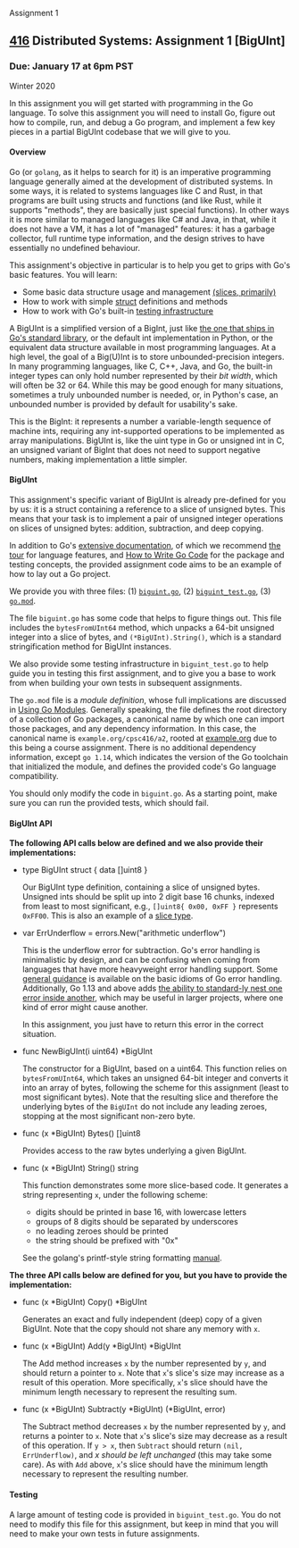   Assignment 1

[416](https://www.cs.ubc.ca/~bestchai/teaching/cs416_2020w2/index.html) Distributed Systems: Assignment 1 \[BigUInt\]
---------------------------------------------------------------------------------------------------------------------

### Due: January 17 at 6pm PST

Winter 2020

In this assignment you will get started with programming in the Go language. To solve this assignment you will need to install Go, figure out how to compile, run, and debug a Go program, and implement a few key pieces in a partial BigUInt codebase that we will give to you.

#### Overview

Go (or `golang`, as it helps to search for it) is an imperative programming language generally aimed at the development of distributed systems. In some ways, it is related to systems languages like C and Rust, in that programs are built using structs and functions (and like Rust, while it supports "methods", they are basically just special functions). In other ways it is more similar to managed languages like C# and Java, in that, while it does not have a VM, it has a lot of "managed" features: it has a garbage collector, full runtime type information, and the design strives to have essentially no undefined behaviour.

This assignment's objective in particular is to help you get to grips with Go's basic features. You will learn:

*   Some basic data structure usage and management [(slices, primarily)](https://blog.golang.org/slices-intro)
*   How to work with simple [struct](https://gobyexample.com/structs) definitions and methods
*   How to work with Go's built-in [testing infrastructure](https://golang.org/pkg/testing/)

A BigUInt is a simplified version of a BigInt, just like [the one that ships in Go's standard library](https://golang.org/pkg/math/big/), or the default int implementation in Python, or the equivalent data structure available in most programming languages. At a high level, the goal of a Big(U)Int is to store unbounded-precision integers. In many programming languages, like C, C++, Java, and Go, the built-in integer types can only hold number represented by their _bit width_, which will often be 32 or 64. While this may be good enough for many situations, sometimes a truly unbounded number is needed, or, in Python's case, an unbounded number is provided by default for usability's sake.

This is the BigInt: it represents a number a variable-length sequence of machine ints, requiring any int-supported operations to be implemented as array manipulations. BigUInt is, like the uint type in Go or unsigned int in C, an unsigned variant of BigInt that does not need to support negative numbers, making implementation a little simpler.

#### BigUInt

This assignment's specific variant of BigUInt is already pre-defined for you by us: it is a struct containing a reference to a slice of unsigned bytes. This means that your task is to implement a pair of unsigned integer operations on slices of unsigned bytes: addition, subtraction, and deep copying.

In addition to Go's [extensive documentation](https://golang.org/doc/), of which we recommend [the tour](https://tour.golang.org/) for language features, and [How to Write Go Code](https://golang.org/doc/code.html) for the package and testing concepts, the provided assignment code aims to be an example of how to lay out a Go project.

We provide you with three files: (1) [`biguint.go`](https://www.cs.ubc.ca/~bestchai/teaching/cs416_2020w2/assign1/biguint.go), (2) [`biguint_test.go`](https://www.cs.ubc.ca/~bestchai/teaching/cs416_2020w2/assign1/biguint_test.go), (3) [`go.mod`](https://www.cs.ubc.ca/~bestchai/teaching/cs416_2020w2/assign1/go.mod).

The file `biguint.go` has some code that helps to figure things out. This file includes the `bytesFromUInt64` method, which unpacks a 64-bit unsigned integer into a slice of bytes, and `(*BigUInt).String()`, which is a standard stringification method for BigUInt instances.

We also provide some testing infrastructure in `biguint_test.go` to help guide you in testing this first assignment, and to give you a base to work from when building your own tests in subsequent assignments.

The `go.mod` file is a _module definition_, whose full implications are discussed in [Using Go Modules](https://blog.golang.org/using-go-modules). Generally speaking, the file defines the root directory of a collection of Go packages, a canonical name by which one can import those packages, and any dependency information. In this case, the canonical name is `example.org/cpsc416/a2`, rooted at [example.org](https://example.org/) due to this being a course assignment. There is no additional dependency information, except `go 1.14`, which indicates the version of the Go toolchain that initialized the module, and defines the provided code's Go language compatibility.

You should only modify the code in `biguint.go`. As a starting point, make sure you can run the provided tests, which should fail.

#### BigUInt API

  
**The following API calls below are defined and we also provide their implementations:**

*   type BigUInt struct {
      data \[\]uint8
    }
    
    Our BigUInt type definition, containing a slice of unsigned bytes. Unsigned ints should be split up into 2 digit base 16 chunks, indexed from least to most significant, e.g., `[]uint8{ 0x00, 0xFF }` represents `0xFF00`. This is also an example of a [slice type](https://blog.golang.org/slices-intro).
    
*   var ErrUnderflow = errors.New("arithmetic underflow")
    
    This is the underflow error for subtraction. Go's error handling is minimalistic by design, and can be confusing when coming from languages that have more heavyweight error handling support. Some [general guidance](https://blog.golang.org/error-handling-and-go) is available on the basic idioms of Go error handling. Additionally, Go 1.13 and above adds [the ability to standard-ly nest one error inside another](https://blog.golang.org/go1.13-errors), which may be useful in larger projects, where one kind of error might cause another.
    
    In this assignment, you just have to return this error in the correct situation.
    
*   func NewBigUInt(i uint64) \*BigUInt
    
    The constructor for a BigUInt, based on a uint64. This function relies on `bytesFromUInt64`, which takes an unsigned 64-bit integer and converts it into an array of bytes, following the scheme for this assignment (least to most significant bytes). Note that the resulting slice and therefore the underlying bytes of the `BigUInt` do not include any leading zeroes, stopping at the most significant non-zero byte.
    
*   func (x \*BigUInt) Bytes() \[\]uint8
    
    Provides access to the raw bytes underlying a given BigUInt.
    
*   func (x \*BigUInt) String() string
    
    This function demonstrates some more slice-based code. It generates a string representing `x`, under the following scheme:
    
    *   digits should be printed in base 16, with lowercase letters
    *   groups of 8 digits should be separated by underscores
    *   no leading zeroes should be printed
    *   the string should be prefixed with "0x"
    
    See the golang's printf-style string formatting [manual](https://golang.org/pkg/fmt/#Formatter).
    

  
**The three API calls below are defined for you, but you have to provide the implementation:**

*   func (x \*BigUInt) Copy() \*BigUInt
    
    Generates an exact and fully independent (deep) copy of a given BigUInt. Note that the copy should not share any memory with `x`.
    
*   func (x \*BigUInt) Add(y \*BigUInt) \*BigUInt
    
    The Add method increases `x` by the number represented by `y`, and should return a pointer to `x`. Note that `x`'s slice's size may increase as a result of this operation. More specifically, `x`'s slice should have the minimum length necessary to represent the resulting sum.
    
*   func (x \*BigUInt) Subtract(y \*BigUInt) (\*BigUInt, error)
    
    The Subtract method decreases `x` by the number represented by `y`, and returns a pointer to `x`. Note that `x`'s slice's size may decrease as a result of this operation. If `y > x`, then `Subtract` should return `(nil, ErrUnderflow)`, and _x should be left unchanged_ (this may take some care). As with `Add` above, `x`'s slice should have the minimum length necessary to represent the resulting number.
    

#### Testing

A large amount of testing code is provided in `biguint_test.go`. You do not need to modify this file for this assignment, but keep in mind that you will need to make your own tests in future assignments.